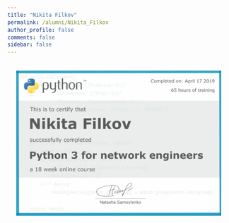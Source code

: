 ```yaml
---
title: "Nikita Filkov"
permalink: /alumni/Nikita_Filkov
author_profile: false
comments: false
sidebar: false
---
```


<div style="padding: 20px;">
  <img src="https://raw.githubusercontent.com/pyneng/pyneng.github.io/master/alumni/Nikita_Filkov.png" alt="Python for network engineers">
</div>

